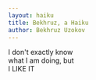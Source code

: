 ```yaml
---
layout: haiku
title: Bekhruz, a Haiku
author: Bekhruz Uzokov
---
```


I don't exactly know<br>
what I am doing, but<br>
I LIKE IT<br>